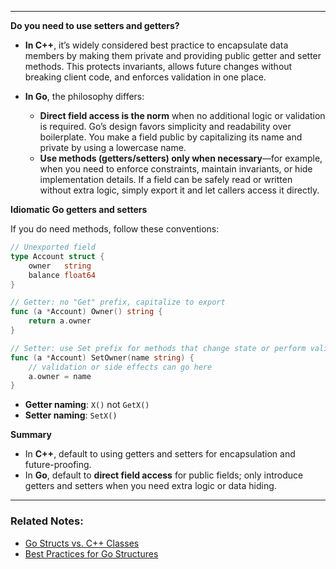 
---
**Do you need to use setters and getters?**
- **In C++**, it’s widely considered best practice to encapsulate data members by making them private and providing public getter and setter methods. This protects invariants, allows future changes without breaking client code, and enforces validation in one place.

- **In Go**, the philosophy differs:
    - **Direct field access is the norm** when no additional logic or validation is required. Go’s design favors simplicity and readability over boilerplate. You make a field public by capitalizing its name and private by using a lowercase name.
    - **Use methods (getters/setters) only when necessary**—for example, when you need to enforce constraints, maintain invariants, or hide implementation details. If a field can be safely read or written without extra logic, simply export it and let callers access it directly.

**Idiomatic Go getters and setters**

If you do need methods, follow these conventions:

```go
// Unexported field
type Account struct {
    owner   string
    balance float64
}

// Getter: no "Get" prefix, capitalize to export
func (a *Account) Owner() string {
    return a.owner
}

// Setter: use Set prefix for methods that change state or perform validation
func (a *Account) SetOwner(name string) {
    // validation or side effects can go here
    a.owner = name
}
```

- **Getter naming**: `X()` not `GetX()`
- **Setter naming**: `SetX()`

**Summary**

- In **C++**, default to using getters and setters for encapsulation and future-proofing.
- In **Go**, default to **direct field access** for public fields; only introduce getters and setters when you need extra logic or data hiding.

---
### Related Notes:
- [Go Structs vs. C++ Classes](Go%20Structs%20vs.%20C++%20Classes.md)
- [Best Practices for Go Structures](Best%20Practices%20for%20Go%20Structures.md)